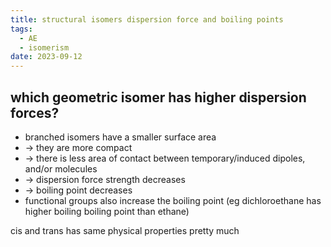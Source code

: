 ```yaml
---
title: structural isomers dispersion force and boiling points
tags:
  - AE
  - isomerism
date: 2023-09-12
---
```

## which geometric isomer has higher dispersion forces?
- branched isomers have a smaller surface area
- -> they are more compact
- -> there is less area of contact between temporary/induced dipoles, and/or molecules
- -> dispersion force strength decreases
- -> boiling point decreases
- functional groups also increase the boiling point (eg dichloroethane has higher boiling boiling point than ethane)

cis and trans has same physical properties pretty much